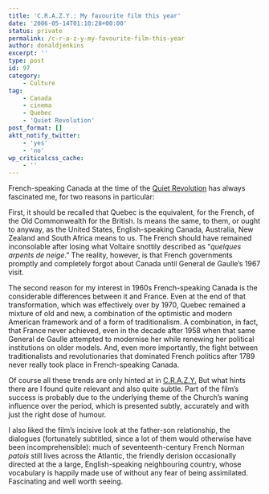 ```yaml
---
title: 'C.R.A.Z.Y.: My favourite film this year'
date: '2006-05-14T01:10:28+00:00'
status: private
permalink: /c-r-a-z-y-my-favourite-film-this-year
author: donaldjenkins
excerpt: ''
type: post
id: 97
category:
    - Culture
tag:
    - Canada
    - cinema
    - Quebec
    - 'Quiet Revolution'
post_format: []
aktt_notify_twitter:
    - 'yes'
    - 'no'
wp_criticalcss_cache:
    - ''
---
```

French-speaking Canada at the time of the [Quiet Revolution](http://en.wikipedia.org/wiki/Quiet_Revolution) has always fascinated me, for two reasons in particular:

First, it should be recalled that Quebec is the equivalent, for the French, of the Old Commonwealth for the British. Is means the same, to them, or ought to anyway, as the United States, English-speaking Canada, Australia, New Zealand and South Africa means to us. The French should have remained inconsolable after losing what Voltaire snottily described as “*quelques arpents de neige*.” The reality, however, is that French governments promptly and completely forgot about Canada until General de Gaulle’s 1967 visit.

The second reason for my interest in 1960s French-speaking Canada is the considerable differences between it and France. Even at the end of that transformation, which was effectively over by 1970, Quebec remained a mixture of old and new, a combination of the optimistic and modern American framework and of a form of traditionalism. A combination, in fact, that France never achieved, even in the decade after 1958 when that same General de Gaulle attempted to modernise her while renewing her political institutions on older models. And, even more importantly, the fight between traditionalists and revolutionaries that dominated French politics after 1789 never really took place in French-speaking Canada.

Of course all these trends are only hinted at in [C.R.A.Z.Y.](http://en.wikipedia.org/wiki/C.R.A.Z.Y.) But what hints there are I found quite relevant and also quite subtle. Part of the film’s success is probably due to the underlying theme of the Church’s waning influence over the period, which is presented subtly, accurately and with just the right dose of humour.

I also liked the film’s incisive look at the father-son relationship, the dialogues (fortunately subtitled, since a lot of them would otherwise have been incomprehensible): much of seventeenth-century French Norman *patois* still lives across the Atlantic, the friendly derision occasionally directed at the a large, English-speaking neighbouring country, whose vocabulary is happily made use of without any fear of being assimilated. Fascinating and well worth seeing.